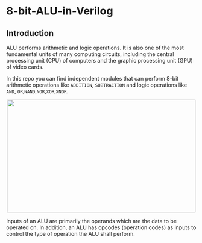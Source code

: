 # 8-bit-ALU-in-Verilog

## Introduction
ALU performs arithmetic and logic operations. It is also one of the most fundamental units of many computing circuits, including the central processing unit (CPU) of computers and the graphic processing unit (GPU) of video cards.

In this repo you can find independent modules that can perform 8-bit arithmetic operations like `ADDITION`, `SUBTRACTION` and logic operations like `AND`, `OR`,`NAND`,`NOR`,`XOR`,`XNOR`.

<p align='center'>
    <img src='assets/alu_block.PNG' width=500 height=300>
</p>

Inputs of an ALU are primarily the operands which are the data to be operated on. In addition, an ALU has opcodes (operation codes) as inputs to control the type of operation the ALU shall perform.
